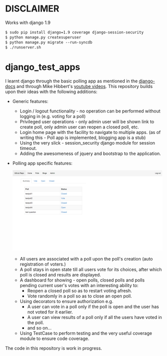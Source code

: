 DISCLAIMER
===========

Works with django 1.9

```
$ sudo pip install django=1.9 coverage django-session-security
$ python manage.py createsuperuser
$ python manage.py migrate --run-syncdb
$ ./runserver.sh
```

django_test_apps
================

I learnt django through the basic polling app as mentioned in the [django-docs](https://docs.djangoproject.com/en/1.6/intro/tutorial01/) and through Mike Hibbert's [youtube videos](https://www.youtube.com/watch?v=oT1A1KKf0SI). This repository builds upon their ideas with the following additions:

- Generic features:

  - Login / logout functionality - no operation can be performed without logging in (e.g. voting for a poll)
  - Privileged user operations - only admin user will be shown link to create poll, only admin user can reopen a closed poll, etc.
  - Login home page with the facility to navigate to multiple apps. (as of writing this - Poll app is implemented, blogging app is a stub)
  - Using the very slick - session_security django module for session timeout.
  - Adding the awesomeness of jquery and bootstrap to the application.
  
- Polling app specific features:

  ![Poll app screenshot](https://raw.githubusercontent.com/saurabh-hirani/django_test_apps/master/poll-scrshot.png)

  - All users are associated with a poll upon the poll's creation (auto registration of voters.)
  - A poll stays in open state till all users vote for its choices, after which poll is closed and results are displayed.
  - A dashboard for showing - open polls, closed polls and polls pending current user's votes with an interesting ability to:
    - Reopen a closed poll so as to restart voting afresh.
    - Vote randomly in a poll so as to close an open poll.
  - Using decorators to ensure authorization e.g.
    - A user can vote in a poll only if the poll is open and the user has not voted for it earlier.
    - A user can view results of a poll only if all the users have voted in the poll.
    - and so on...
  - Using TestCase to perform testing and the very useful coverage module to ensure code coverage.

The code in this repository is work in progress.


